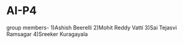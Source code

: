# AI-P4

group members-
1)Ashish Beerelli
2)Mohit Reddy Vatti
3)Sai Tejasvi Ramsagar
4)Sreeker Kuragayala

